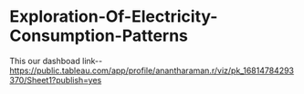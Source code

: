 # Exploration-Of-Electricity-Consumption-Patterns


This our dashboad link-- https://public.tableau.com/app/profile/anantharaman.r/viz/pk_16814784293370/Sheet1?publish=yes
